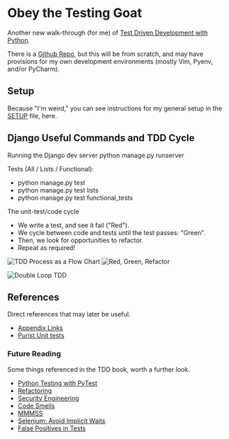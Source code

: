 # Obey the Testing Goat
Another new walk-through (for me) of [Test Driven Development with
Python](https://www.obeythetestinggoat.com/book/chapter_01.html).

There is a [Github Repo](https://github.com/hjwp/book-example), but this
will be from scratch, and may have provisions for my own development
environments (mostly Vim, Pyenv, and/or PyCharm).


## Setup
Because "I'm weird," you can see instructions for my general setup in
the [SETUP](SETUP.md) file, here.


## Django Useful Commands and TDD Cycle

Running the Django dev server
    python manage.py runserver

Tests (All / Lists / Functional):
  * python manage.py test
  * python manage.py test lists
  * python manage.py test functional_tests

The unit-test/code cycle
* We write a test, and see it fail ("Red").
* We cycle between code and tests until the test passes: "Green".
* Then, we look for opportunities to refactor.
* Repeat as required!

![TDD Process as a Flow Chart](https://www.obeythetestinggoat.com/book/images/tdd-process-unit-tests-only-excalidraw.png)
![Red, Green, Refactor](https://www.obeythetestinggoat.com/book/images/red-green-refactor-excalidraw.png)

![Double Loop TDD](https://www.obeythetestinggoat.com/book/images/double-loop-tdd-simpler.png)


## References
Direct references that may later be useful.

* [Appendix Links](https://www.obeythetestinggoat.com/book/appendix_github_links.html)
* [Purist Unit tests](https://www.obeythetestinggoat.com/book/appendix_purist_unit_tests.html)

### Future Reading
Some things referenced in the TDD book, worth a further look.

* [Python Testing with PyTest](https://refactoring.com/)
* [Refactoring](https://refactoring.com/)
* [Security Engineering](https://www.cl.cam.ac.uk/archive/rja14/book.html)
* [Code Smells](https://blog.codinghorror.com/code-smells/)
* [MMMSS](https://www.geepawhill.org/2021/09/29/many-more-much-smaller-steps-first-sketch/)
* [Selenium: Avoid Implicit Waits](https://www.selenium.dev/documentation/webdriver/waits/)
* [False Positives in Tests](https://martinfowler.com/articles/nonDeterminism.html)
